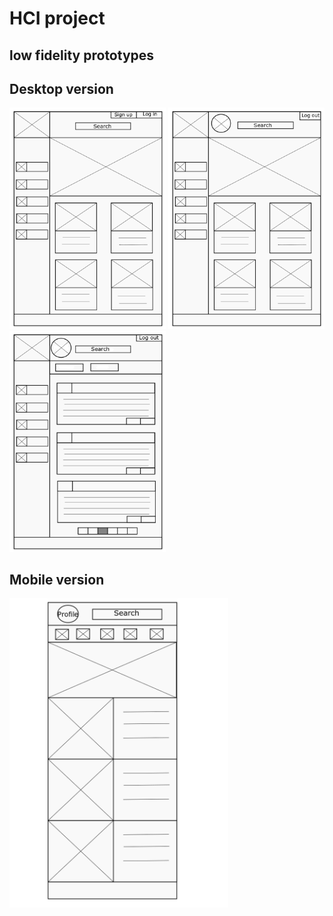 # HCI project

## low fidelity prototypes

## Desktop version
<img src="./Low-fidelity/HomePage.png" width="250px"> <img src="./Low-fidelity/LoggedIn.png" width="250px"> <img src="./Low-fidelity/BlogPage.png" width="250px">




## Mobile version
<img src="./Low-fidelity/mobile.png" width="350px">
